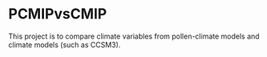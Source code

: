 # PCMIPvsCMIP

This project is to compare climate variables from pollen-climate models and climate models (such as CCSM3).
